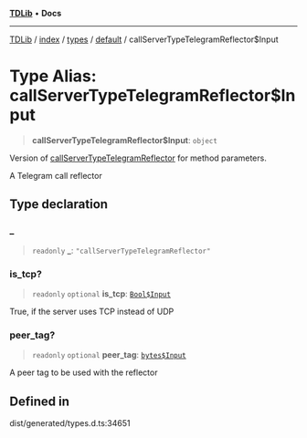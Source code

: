 [**TDLib**](../../../../../../README.md) • **Docs**

***

[TDLib](../../../../../../modules.md) / [index](../../../../../README.md) / [types](../../../README.md) / [default](../README.md) / callServerTypeTelegramReflector$Input

# Type Alias: callServerTypeTelegramReflector$Input

> **callServerTypeTelegramReflector$Input**: `object`

Version of [callServerTypeTelegramReflector](callServerTypeTelegramReflector.md) for method parameters.

A Telegram call reflector

## Type declaration

### \_

> `readonly` **\_**: `"callServerTypeTelegramReflector"`

### is\_tcp?

> `readonly` `optional` **is\_tcp**: [`Bool$Input`](Bool$Input.md)

True, if the server uses TCP instead of UDP

### peer\_tag?

> `readonly` `optional` **peer\_tag**: [`bytes$Input`](bytes$Input-1.md)

A peer tag to be used with the reflector

## Defined in

dist/generated/types.d.ts:34651
